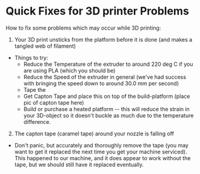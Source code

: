 Quick Fixes for 3D printer Problems
==============================

How to fix some problems which may occur while 3D printing:

1. Your 3D print unsticks from the platform before it is done (and makes a tangled web of filament)
  * Things to try:
     * Reduce the Temperature of the extruder to around 220 deg C if you are using PLA (which you should be)
     * Reduce the Speed of the extruder in general (we've had success with bringing the speed down to around 30.0 mm per second)
     * Tape the
     * Get Capton Tape and place this on top of the build-platform (place pic of capton tape here)
     * Build or purchase a heated platform -- this will reduce the strain in your 3D-object so it doesn't buckle as much due to the temperature difference.
2. The capton tape (caramel tape) around your nozzle is falling off
  * Don't panic, but accurately and thoroughly remove the tape (you may want to get it replaced the next time you get your machine serviced).  This happened to our machine, and it does appear to work without the tape, but we should still have it replaced eventually. 
